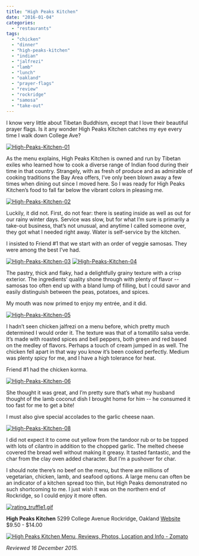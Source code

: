 ```yaml
---
title: "High Peaks Kitchen"
date: "2016-01-04"
categories:
  - "restaurants"
tags:
  - "chicken"
  - "dinner"
  - "high-peaks-kitchen"
  - "indian"
  - "jalfrezi"
  - "lamb"
  - "lunch"
  - "oakland"
  - "prayer-flags"
  - "review"
  - "rockridge"
  - "samosa"
  - "take-out"
---
```


I know very little about Tibetan Buddhism, except that I love their beautiful prayer flags. Is it any wonder High Peaks Kitchen catches my eye every time I walk down College Ave?

[![High-Peaks-Kitchen-01](http://s3.amazonaws.com/thegourmez-wpmedia/2016/01/High-Peaks-Kitchen-01-500x334.jpg)](http://s3.amazonaws.com/thegourmez-wpmedia/2016/01/High-Peaks-Kitchen-01.jpg)

As the menu explains, High Peaks Kitchen is owned and run by Tibetan exiles who learned how to cook a diverse range of Indian food during their time in that country. Strangely, with as fresh of produce and as admirable of cooking traditions the Bay Area offers, I’ve only been blown away a few times when dining out since I moved here. So I was ready for High Peaks Kitchen’s food to fall far below the vibrant colors in pleasing me.

[![High-Peaks-Kitchen-02](http://s3.amazonaws.com/thegourmez-wpmedia/2016/01/High-Peaks-Kitchen-02-364x500.jpg)](http://s3.amazonaws.com/thegourmez-wpmedia/2016/01/High-Peaks-Kitchen-02.jpg)

Luckily, it did not. First, do not fear: there is seating inside as well as out for our rainy winter days. Service was slow, but for what I’m sure is primarily a take-out business, that’s not unusual, and anytime I called someone over, they got what I needed right away. Water is self-service by the kitchen.

I insisted to Friend #1 that we start with an order of veggie samosas. They were among the best I’ve had.

[![High-Peaks-Kitchen-03](http://s3.amazonaws.com/thegourmez-wpmedia/2016/01/High-Peaks-Kitchen-03-394x500.jpg)](http://s3.amazonaws.com/thegourmez-wpmedia/2016/01/High-Peaks-Kitchen-03.jpg) [![High-Peaks-Kitchen-04](http://s3.amazonaws.com/thegourmez-wpmedia/2016/01/High-Peaks-Kitchen-04-500x387.jpg)](http://s3.amazonaws.com/thegourmez-wpmedia/2016/01/High-Peaks-Kitchen-04.jpg)

The pastry, thick and flaky, had a delightfully grainy texture with a crisp exterior. The ingredients’ quality shone through with plenty of flavor -- samosas too often end up with a bland lump of filling, but I could savor and easily distinguish between the peas, potatoes, and spices.

My mouth was now primed to enjoy my entrée, and it did.

[![High-Peaks-Kitchen-05](http://s3.amazonaws.com/thegourmez-wpmedia/2016/01/High-Peaks-Kitchen-05-500x334.jpg)](http://s3.amazonaws.com/thegourmez-wpmedia/2016/01/High-Peaks-Kitchen-05.jpg)

I hadn’t seen chicken jalfrezi on a menu before, which pretty much determined I would order it. The texture was that of a tomatillo salsa verde. It’s made with roasted spices and bell peppers, both green and red based on the medley of flavors. Perhaps a touch of cream jumped in as well. The chicken fell apart in that way you know it’s been cooked perfectly. Medium was plenty spicy for me, and I have a high tolerance for heat.

Friend #1 had the chicken korma.

[![High-Peaks-Kitchen-06](http://s3.amazonaws.com/thegourmez-wpmedia/2016/01/High-Peaks-Kitchen-06-500x334.jpg)](http://s3.amazonaws.com/thegourmez-wpmedia/2016/01/High-Peaks-Kitchen-06.jpg)

She thought it was great, and I’m pretty sure that’s what my husband thought of the lamb coconut dish I brought home for him -- he consumed it too fast for me to get a bite!

I must also give special accolades to the garlic cheese naan.

[![High-Peaks-Kitchen-08](http://s3.amazonaws.com/thegourmez-wpmedia/2016/01/High-Peaks-Kitchen-08-500x334.jpg)](http://s3.amazonaws.com/thegourmez-wpmedia/2016/01/High-Peaks-Kitchen-08.jpg)

I did not expect it to come out yellow from the tandoor rub or to be topped with lots of cilantro in addition to the chopped garlic. The melted cheese covered the bread well without making it greasy. It tasted fantastic, and the char from the clay oven added character. But I’m a pushover for char.

I should note there’s no beef on the menu, but there are millions of vegetarian, chicken, lamb, and seafood options. A large menu can often be an indicator of a kitchen spread too thin, but High Peaks demonstrated no such shortcoming to me. I just wish it was on the northern end of Rockridge, so I could enjoy it more often.

[![rating_truffle1.gif](http://s3.amazonaws.com/thegourmez-wpmedia/2015/01/rating_truffle1.gif)](http://s3.amazonaws.com/thegourmez-wpmedia/2015/01/rating_truffle1.gif)

**High Peaks Kitchen** 5299 College Avenue Rockridge, Oakland [Website](http://www.hipeaks.com/) $9.50 - $14.00

[![High Peaks Kitchen Menu, Reviews, Photos, Location and Info - Zomato](https://www.zomato.com/logo/16863421/minilink)](https://www.zomato.com/oakland-ca/high-peaks-kitchen-1-rockridge "View Menu, Reviews, Photos & Information about High Peaks Kitchen, Rockridge and other Restaurants in Oakland")

_Reviewed 16 December 2015._
